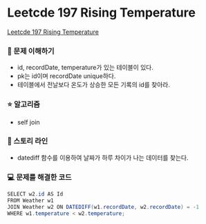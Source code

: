 # Leetcde 197 Rising Temperature

[Leetcde 197 Rising Temperature](https://leetcode.com/problems/rising-temperature/description/?envType=study-plan-v2&envId=top-sql-50)

### 🤔 문제 이해하기

- id, recordDate, temperature가 있는 테이블이 있다.
- pk는 id이며 recordDate unique하다.
- 테이블에서 전날보다 온도가 상승한 모든 기록의 id를 찾아라.

### ⭐ 알고리즘

- self join

### 📖 스토리 라인

- datediff 함수를 이용하여 날짜가 하루 차이가 나는 데이터를 찾는다.

### 💻 문제를 해결한 코드

```java
SELECT w2.id AS Id
FROM Weather w1
JOIN Weather w2 ON DATEDIFF(w1.recordDate, w2.recordDate) = -1
WHERE w1.temperature < w2.temperature;
```
